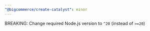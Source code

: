 ```yaml
---
"@bigcommerce/create-catalyst": minor
---
```


BREAKING: Change required Node.js version to `^20` (instead of `>=20`)
